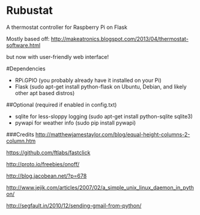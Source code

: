 Rubustat
========

A thermostat controller for Raspberry Pi on Flask

Mostly based off: 
http://makeatronics.blogspot.com/2013/04/thermostat-software.html

but now with user-friendly web interface!

#Dependencies
* RPi.GPIO (you probably already have it installed on your Pi)
* Flask (sudo apt-get install python-flask on Ubuntu, Debian, and likely other apt based distros)

##Optional (required if enabled in config.txt)
* sqlite for less-sloppy logging (sudo apt-get install python-sqlite sqlite3)
* pywapi for weather info (sudo pip install pywapi)

###Credits
http://matthewjamestaylor.com/blog/equal-height-columns-2-column.htm

https://github.com/ftlabs/fastclick

http://proto.io/freebies/onoff/

http://blog.jacobean.net/?p=678

http://www.jejik.com/articles/2007/02/a_simple_unix_linux_daemon_in_python/

http://segfault.in/2010/12/sending-gmail-from-python/
